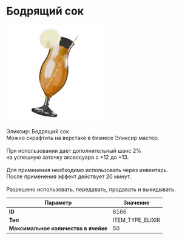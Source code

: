 # Бодрящий сок

![Item Image](../img/6166.webp?raw=true)

Эликсир: Бодрящий сок<br>Можно скрафтить на верстаке в бизнесе Эликсир мастер.<br><br>При использовании дает дополнительный шанс 2%<br>на успешную заточку аксессуара с +12 до +13.<br><br>Для применения необходимо использовать через инвентарь.<br>После применения эффект действует 20 минут.<br><br>Разрешено использовать, передавать, продавать и выкидывать.


| Параметр | Значение |
|----------|----------|
| **ID** | 6166 |
| **Тип** | ITEM_TYPE_ELIXIR |
| **Максимальное количество в ячейке** | 50 |

